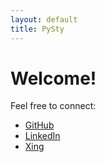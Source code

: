 ```yaml
---
layout: default
title: PySty 
---
```


<script>
  const showSidePanel = false; // set this based on the page
  if (!showSidePanel) {
    document.querySelector('.side-panel').style.display = 'none';
  }
</script>

# Welcome!

Feel free to connect:
- [GitHub](https://github.com/sempre76)
- [LinkedIn](https://www.linkedin.com/in/mario-semper-94475528/)
- [Xing](https://www.xing.com/profile/Mario_Semper/)
